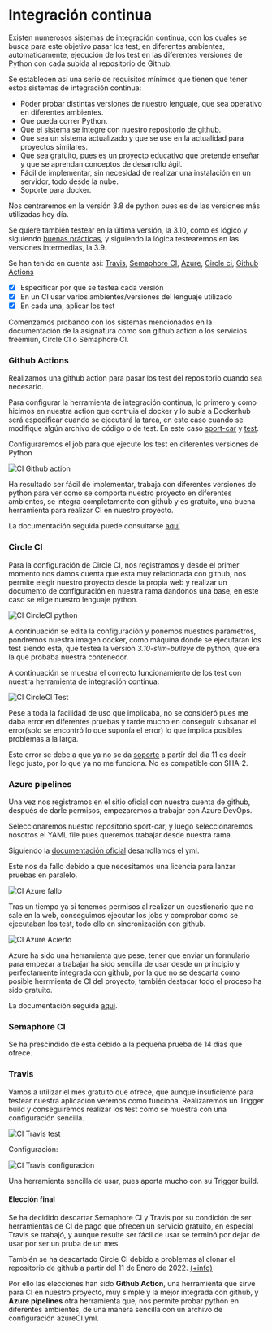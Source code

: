 # Integración continua

Existen numerosos sistemas de integración continua, con los cuales se busca para este objetivo pasar los test, en diferentes ambientes, automaticamente, ejecución de los test en las diferentes versiones de Python con cada subida al repositorio de Github.

Se establecen así una serie de requisitos mínimos que tienen que tener estos sistemas de integración continua:
* Poder probar distintas versiones de nuestro lenguaje, que sea operativo en diferentes ambientes.
* Que pueda correr Python.
* Que el sistema se integre con nuestro repositorio de github.
* Que sea un sistema actualizado y que se use en la actualidad para proyectos similares.
* Que sea gratuito, pues es un proyecto educativo que pretende enseñar y que se aprendan conceptos de desarrollo ágil.
* Fácil de implementar, sin necesidad de realizar una instalación en un servidor, todo desde la nube.
* Soporte para docker.

Nos centraremos en la versión 3.8 de python pues es de las versiones más utilizadas hoy día.

Se quiere también testear en la última versión, la 3.10, como es lógico y siguiendo [buenas prácticas](https://blog.sqreen.com/top-10-python-security-best-practices/), y siguiendo la lógica testearemos en las versiones intermedias, la 3.9.

Se han tenido en cuenta así: 
[Travis](https://travis-ci.org/), 
[Semaphore CI](https://semaphoreci.com/), 
[Azure](https://azure.microsoft.com/es-es/), 
[Circle ci](https://circleci.com/), 
[Github Actions](https://github.com/argelion14/Sport-car/blob/Objetivo6/.github/workflows/testear.yml)

* [X] Especificar por que se testea cada versión
* [X] En un CI usar varios ambientes/versiones del lenguaje utilizado
* [X] En cada una, aplicar los test

Comenzamos probando con los sistemas mencionados en la documentación de la asignatura como son github action o los servicios freemiun, Circle CI o Semaphore CI.

### Github Actions

Realizamos una github action para pasar los test del repositorio cuando sea necesario.

Para configurar la herramienta de integración continua, lo primero y como hicimos en nuestra action que contruia el docker y lo subía a Dockerhub será especificar cuando se ejecutará la tarea, en este caso cuando se modifique algún archivo de código o de test. En este caso [sport-car](https://github.com/argelion14/Sport-car/tree/Objetivo6/sportcar) y [test](https://github.com/argelion14/Sport-car/tree/Objetivo6/test).

Configuraremos el job para que ejecute los test en diferentes versiones de Python
 
![CI Github action](/docs/imagenes/CI_Github-action.png "CI Github action")

Ha resultado ser fácil de implementar, trabaja con diferentes versiones de python para ver como se comporta nuestro proyecto en diferentes ambientes, se integra completamente con github y es gratuito, una buena herramienta para realizar CI en nuestro proyecto.

La documentación seguida puede consultarse [aquí](https://github.com/actions/starter-workflows/blob/main/ci/python-package.yml)

### Circle CI

Para la configuración de Circle CI, nos registramos y desde el primer momento nos damos cuenta que esta muy relacionada con github, nos permite elegir nuestro proyecto desde la propia web y realizar un documento de configuración en nuestra rama dandonos una base, en este caso se elige nuestro lenguaje python.

![CI CircleCI python](/docs/imagenes/CI_circleCI_python.png "CI CircleCI python")

A continuación se edita la configuración y ponemos nuestros parametros, pondremos nuestra imagen docker, como máquina donde se ejecutaran los test siendo esta, que testea la version *3.10-slim-bulleye* de python, que era la que probaba nuestra contenedor.

A continuación se muestra el correcto funcionamiento de los test con nuestra herramienta de integración continua:

![CI CircleCI Test](imagenes/CI_circleCI_test.png "CI CircleCI Test")

Pese a toda la facilidad de uso que implicaba, no se consideró pues me daba error en diferentes pruebas y tarde mucho en conseguir subsanar el error(solo se encontró lo que suponía el error) lo que implica posibles problemas a la larga.

Este error se debe a que ya no se da [soporte](https://github.blog/2021-09-01-improving-git-protocol-security-github/#libgit2-and-other-git-clients) a partir del dia 11 es decir llego justo, por lo que ya no me funciona. No es compatible con SHA-2.

### Azure pipelines

Una vez nos registramos en el sitio oficial con nuestra cuenta de github, después de darle permisos, empezaremos a trabajar con Azure DevOps.

Seleccionaremos nuestro repositorio sport-car, y luego seleccionaremos nosotros el YAML file pues queremos trabajar desde nuestra rama.

Siguiendo la [documentación oficial](https://docs.microsoft.com/es-es/azure/devops/pipelines/ecosystems/python?view=azure-devops) desarrollamos el yml.

Este nos da fallo debido a que necesitamos una licencia para lanzar pruebas en paralelo.

![CI Azure fallo](/docs/imagenes/CI_AzureCI_Fallo.png "CI Azure fallo")

Tras un tiempo ya si tenemos permisos al realizar un cuestionario que no sale en la web, conseguimos ejecutar los jobs y comprobar como se ejecutaban los test, todo ello en sincronización con github.

![CI Azure Acierto](/docs/imagenes/CI_AzureCI_Acierto.png "CI Azure Acierto")

Azure ha sido una herramienta que pese, tener que enviar un formulario para empezar a trabajar ha sido sencilla de usar desde un principio y perfectamente integrada con github, por la que no se descarta como posible herrmienta de CI del proyecto, también destacar todo el proceso ha sido gratuito.

La documentación seguida [aquí](https://docs.microsoft.com/es-es/azure/devops/pipelines/?view=azure-devops).

### Semaphore CI

Se ha prescindido de esta debido a la pequeña prueba de 14 dias que ofrece.

### Travis

Vamos a utilizar el mes gratuito que ofrece, que aunque insuficiente para testear nuestra aplicación veremos como funciona. Realizaremos un Trigger build y conseguiremos realizar los test como se muestra con una configuración sencilla.

![CI Travis test](/docs/imagenes/CI_Travis_Test.png "CI Travis test")

Configuración:

![CI Travis configuracion](/docs/imagenes/CI_Travis_Configuracion.png "CI Travis configuración")

Una herramienta sencilla de usar, pues aporta mucho con su Trigger build.

#### Elección final

Se ha decidido descartar Semaphore CI y Travis por su condición de ser herramientas de CI de pago que ofrecen un servicio gratuito, en especial Travis se trabajó, y aunque resulte ser fácil de usar se terminó por dejar de usar por ser un pruba de un mes.

También se ha descartado Circle CI debido a problemas al clonar el repositorio de github a partir del 11 de Enero de 2022. [(+info)](https://github.blog/2021-09-01-improving-git-protocol-security-github/#libgit2-and-other-git-clients)

Por ello las elecciones han sido **Github Action**, una herramienta que sirve para CI en nuestro proyecto, muy simple y la mejor integrada con github, y **Azure pipelines** otra herramienta que, nos permite probar python en diferentes ambientes, de una manera sencilla con un archivo de configuración azureCI.yml.